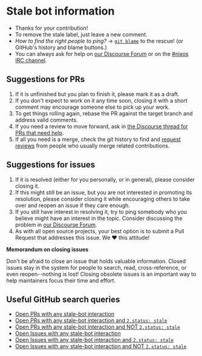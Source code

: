 # Stale bot information

- Thanks for your contribution!
- To remove the stale label, just leave a new comment.
- _How to find the right people to ping?_ &rarr; [`git blame`](https://git-scm.com/docs/git-blame) to the rescue! (or GitHub's history and blame buttons.)
- You can always ask for help on [our Discourse Forum](https://discourse.nixos.org/) or on the [#nixos IRC channel](https://webchat.freenode.net/#nixos).

## Suggestions for PRs

1. If it is unfinished but you plan to finish it, please mark it as a draft.
2. If you don't expect to work on it any time soon, closing it with a short comment may encourage someone else to pick up your work.
3. To get things rolling again, rebase the PR against the target branch and address valid comments.
4. If you need a review to move forward, ask in [the Discourse thread for PRs that need help](https://discourse.nixos.org/t/prs-in-distress/3604).
5. If all you need is a merge, check the git history to find and [request reviews](https://docs.github.com/en/github/collaborating-with-issues-and-pull-requests/requesting-a-pull-request-review) from people who usually merge related contributions.

## Suggestions for issues

1. If it is resolved (either for you personally, or in general), please consider closing it.
2. If this might still be an issue, but you are not interested in promoting its resolution, please consider closing it while encouraging others to take over and reopen an issue if they care enough.
3. If you still have interest in resolving it, try to ping somebody who you believe might have an interest in the topic. Consider discussing the problem in [our Discourse Forum](https://discourse.nixos.org/).
4. As with all open source projects, your best option is to submit a Pull Request that addresses this issue. We :heart: this attitude!

**Memorandum on closing issues**

Don't be afraid to close an issue that holds valuable information. Closed issues stay in the system for people to search, read, cross-reference, or even reopen--nothing is lost! Closing obsolete issues is an important way to help maintainers focus their time and effort.

## Useful GitHub search queries

- [Open PRs with any stale-bot interaction](https://github.com/NixOS/nixpkgs/pulls?q=is%3Apr+is%3Aopen+commenter%3Aapp%2Fstale+)
- [Open PRs with any stale-bot interaction and `2.status: stale`](https://github.com/NixOS/nixpkgs/pulls?q=is%3Apr+is%3Aopen+commenter%3Aapp%2Fstale+label%3A%222.status%3A+stale%22)
- [Open PRs with any stale-bot interaction and NOT `2.status: stale`](https://github.com/NixOS/nixpkgs/pulls?q=is%3Apr+is%3Aopen+commenter%3Aapp%2Fstale+-label%3A%222.status%3A+stale%22+)
- [Open Issues with any stale-bot interaction](https://github.com/NixOS/nixpkgs/issues?q=is%3Aissue+is%3Aopen+commenter%3Aapp%2Fstale+)
- [Open Issues with any stale-bot interaction and `2.status: stale`](https://github.com/NixOS/nixpkgs/issues?q=is%3Aissue+is%3Aopen+commenter%3Aapp%2Fstale+label%3A%222.status%3A+stale%22+)
- [Open Issues with any stale-bot interaction and NOT `2.status: stale`](https://github.com/NixOS/nixpkgs/issues?q=is%3Aissue+is%3Aopen+commenter%3Aapp%2Fstale+-label%3A%222.status%3A+stale%22+)
